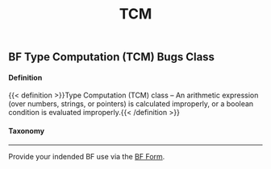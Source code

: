﻿---
weight: 3
title: "TCM"
---

<!-- Google tag (gtag.js) -->
<script async src="https://www.googletagmanager.com/gtag/js?id=G-PJ364XPP9F"></script>
<script>
  window.dataLayer = window.dataLayer || [];
  function gtag(){dataLayer.push(arguments);}
  gtag('js', new Date());

  gtag('config', 'G-PJ364XPP9F');
</script>

## BF Type Computation (TCM) Bugs Class 

#### Definition
{{< definition >}}Type Computation (TCM) class – An arithmetic expression (over numbers, strings, or pointers) is calculated improperly, or a boolean condition is evaluated improperly.{{< /definition >}}

####  Taxonomy

_____________________________________
Provide your indended BF use via the [BF Form](https://forms.gle/SRZyva5Vn1i4dQQ2A).
